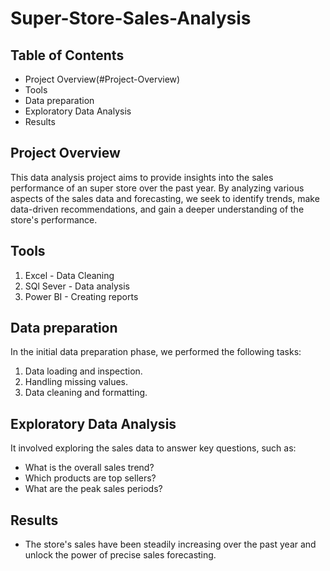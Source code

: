 # Super-Store-Sales-Analysis

## Table of Contents
- Project Overview(#Project-Overview)
- Tools
- Data preparation
- Exploratory Data Analysis
- Results
  
## Project Overview
This data analysis project aims to provide insights into the sales performance of an super store over the past year. By analyzing various aspects of the sales data and forecasting, we seek to identify trends, make data-driven recommendations, and gain a deeper understanding of the store's performance.

## Tools
 1. Excel - Data Cleaning
 2. SQl Sever - Data analysis
 3. Power BI - Creating reports

## Data preparation 
In the initial data preparation phase, we performed the following tasks:
 1. Data loading and inspection.
 2. Handling missing values.
 3. Data cleaning and formatting.

## Exploratory Data Analysis
It involved exploring the sales data to answer key questions, such as:
- What is the overall sales trend?
- Which products are top sellers?
- What are the peak sales periods?

## Results
- The store's sales have been steadily increasing over the past year and unlock the power of precise sales forecasting.
